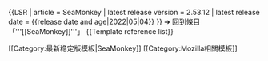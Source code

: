{{LSR
| article = SeaMonkey
| latest release version = 2.53.12
| latest release date = {{release date and age|2022|05|04}}
}}
<noinclude>
➔ 回到條目 「'''[[SeaMonkey]]'''」
{{Template reference list}}

[[Category:最新稳定版模板|SeaMonkey]]
[[Category:Mozilla相關模板]]

</noinclude>